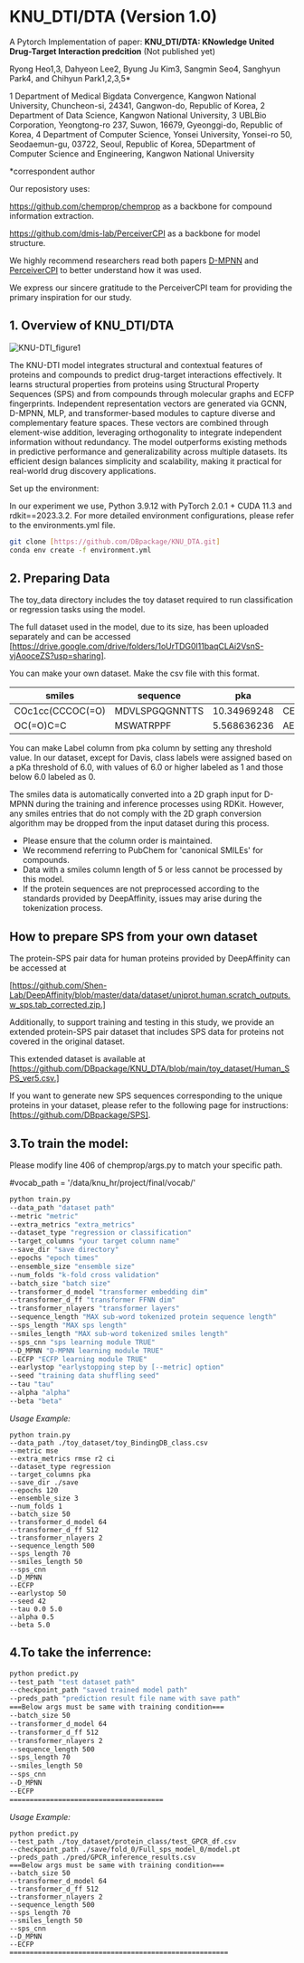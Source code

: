 # KNU_DTI/DTA (Version 1.0)
A Pytorch Implementation of paper:
**KNU_DTI/DTA: KNowledge United Drug-Target Interaction predcition** (Not published yet)

Ryong Heo1,3, Dahyeon Lee2, Byung Ju Kim3, Sangmin Seo4, Sanghyun Park4, and Chihyun Park1,2,3,5*

1 Department of Medical Bigdata Convergence, Kangwon National University, Chuncheon-si, 24341, Gangwon-do, Republic of Korea, 2 Department of Data Science, Kangwon National University, 3 UBLBio Corporation, Yeongtong-ro 237, Suwon, 16679, Gyeonggi-do, Republic of Korea, 4 Department of Computer Science, Yonsei University, Yonsei-ro 50, Seodaemun-gu, 03722, Seoul, Republic of Korea, 5Department of Computer Science and Engineering, Kangwon National University

*correspondent author

Our reposistory uses:

https://github.com/chemprop/chemprop as a backbone for compound information extraction.

https://github.com/dmis-lab/PerceiverCPI as a backbone for model structure.

We highly recommend researchers read both papers 
[D-MPNN](https://pubs.acs.org/doi/abs/10.1021/acs.jcim.9b00237) and [PerceiverCPI](https://doi.org/10.1093/bioinformatics/btac731) to better understand how it was used. 

We express our sincere gratitude to the PerceiverCPI team for providing the primary inspiration for our study.


## 1. **Overview of KNU_DTI/DTA**
![KNU-DTI_figure1](https://github.com/user-attachments/assets/8ff1e8e0-e0d2-4f5f-92ac-7f6ae274606c)

The KNU-DTI model integrates structural and contextual features of proteins and compounds to predict drug-target interactions effectively. It learns structural properties from proteins using Structural Property Sequences (SPS) and from compounds through molecular graphs and ECFP fingerprints. Independent representation vectors are generated via GCNN, D-MPNN, MLP, and transformer-based modules to capture diverse and complementary feature spaces. These vectors are combined through element-wise addition, leveraging orthogonality to integrate independent information without redundancy. The model outperforms existing methods in predictive performance and generalizability across multiple datasets. Its efficient design balances simplicity and scalability, making it practical for real-world drug discovery applications.

Set up the environment:

In our experiment we use, Python 3.9.12 with PyTorch 2.0.1 + CUDA 11.3 and rdkit==2023.3.2.
For more detailed environment configurations, please refer to the environments.yml file.

```bash
git clone [https://github.com/DBpackage/KNU_DTA.git]
conda env create -f environment.yml
```

## 2. **Preparing Data**
The toy_data directory includes the toy dataset required to run classification or regression tasks using the model.

The full dataset used in the model, due to its size, has been uploaded separately and can be accessed [https://drive.google.com/drive/folders/1oUrTDG0l11baqCLAi2VsnS-vjAooceZS?usp=sharing].

You can make your own dataset. Make the csv file with this format.

| smiles  | sequence | pka | sps | label |
| ------------- | ------------- |------------- |------------- |------------- | 
| COc1cc(CCCOC(=O)  | MDVLSPGQGNNTTS  | 10.34969248 | CEDL,BNGM,CEKM | 1 |
| OC(=O)C=C | MSWATRPPF  | 5.568636236 | AEKL,CETS,AEKM | 0 |

You can make Label column from pka column by setting any threshold value.
In our dataset, except for Davis, class labels were assigned based on a pKa threshold of 6.0, with values of 6.0 or higher labeled as 1 and those below 6.0 labeled as 0.

The smiles data is automatically converted into a 2D graph input for D-MPNN during the training and inference processes using RDKit. 
However, any smiles entries that do not comply with the 2D graph conversion algorithm may be dropped from the input dataset during this process.

* Please ensure that the column order is maintained.
* We recommend referring to PubChem for 'canonical SMILEs' for compounds.
* Data with a smiles column length of 5 or less cannot be processed by this model.
* If the protein sequences are not preprocessed according to the standards provided by DeepAffinity, issues may arise during the tokenization process.

## How to prepare SPS from your own dataset

The protein-SPS pair data for human proteins provided by DeepAffinity can be accessed at

[https://github.com/Shen-Lab/DeepAffinity/blob/master/data/dataset/uniprot.human.scratch_outputs.w_sps.tab_corrected.zip.]

Additionally, to support training and testing in this study, we provide an extended protein-SPS pair dataset that includes SPS data for proteins not covered in the original dataset. 

This extended dataset is available at [https://github.com/DBpackage/KNU_DTA/blob/main/toy_dataset/Human_SPS_ver5.csv.]

If you want to generate new SPS sequences corresponding to the unique proteins in your dataset, please refer to the following page for instructions: [https://github.com/DBpackage/SPS].

## 3.**To train the model:**

Please modify line 406 of chemprop/args.py to match your specific path.

#vocab_path = '/data/knu_hr/project/final/vocab/'

```bash
python train.py 
--data_path "dataset path"
--metric "metric"
--extra_metrics "extra_metrics" 
--dataset_type "regression or classification"
--target_columns "your target column name"
--save_dir "save directory"
--epochs "epoch times"
--ensemble_size "ensemble size"
--num_folds "k-fold cross validation"
--batch_size "batch size"
--transformer_d_model "transformer embedding dim"
--transformer_d_ff "transformer FFNN dim"
--transformer_nlayers "transformer layers"
--sequence_length "MAX sub-word tokenized protein sequence length"
--sps_length "MAX sps length"
--smiles_length "MAX sub-word tokenized smiles length"
--sps_cnn "sps learning module TRUE"
--D_MPNN "D-MPNN learning module TRUE"
--ECFP "ECFP learning module TRUE"
--earlystop "earlystopping step by [--metric] option"
--seed "training data shuffling seed"
--tau "tau"
--alpha "alpha" 
--beta "beta"
```
_Usage Example:_
~~~
python train.py 
--data_path ./toy_dataset/toy_BindingDB_class.csv
--metric mse 
--extra_metrics rmse r2 ci 
--dataset_type regression 
--target_columns pka 
--save_dir ./save
--epochs 120 
--ensemble_size 3 
--num_folds 1 
--batch_size 50 
--transformer_d_model 64 
--transformer_d_ff 512 
--transformer_nlayers 2 
--sequence_length 500 
--sps_length 70 
--smiles_length 50 
--sps_cnn 
--D_MPNN 
--ECFP 
--earlystop 50 
--seed 42 
--tau 0.0 5.0 
--alpha 0.5 
--beta 5.0
~~~

## 4.**To take the inferrence:**
```bash
python predict.py 
--test_path "test dataset path"
--checkpoint_path "saved trained model path"
--preds_path "prediction result file name with save path"
===Below args must be same with training condition===
--batch_size 50 
--transformer_d_model 64 
--transformer_d_ff 512 
--transformer_nlayers 2 
--sequence_length 500 
--sps_length 70 
--smiles_length 50 
--sps_cnn 
--D_MPNN 
--ECFP 
======================================
```
_Usage Example:_
~~~
python predict.py 
--test_path ./toy_dataset/protein_class/test_GPCR_df.csv
--checkpoint_path ./save/fold_0/Full_sps_model_0/model.pt
--preds_path ./pred/GPCR_inference_results.csv 
===Below args must be same with training condition===
--batch_size 50 
--transformer_d_model 64 
--transformer_d_ff 512 
--transformer_nlayers 2 
--sequence_length 500 
--sps_length 70 
--smiles_length 50 
--sps_cnn 
--D_MPNN 
--ECFP
======================================================
~~~
